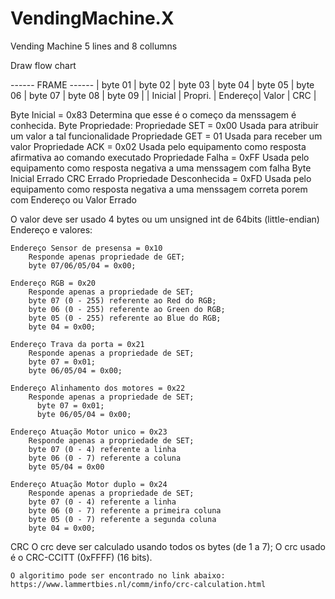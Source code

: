 # VendingMachine.X
Vending Machine 5 lines and 8 collumns


Draw flow chart

------ FRAME ------
| byte 01 | byte 02 | byte 03 | byte 04 | byte 05 | byte 06 | byte 07 | byte 08 | byte 09 |
| Inicial | Propri. | Endereço| Valor  	                              | CRC               |

  Byte Inicial = 0x83 
    Determina que esse é o começo da menssagem é conhecida.
  Byte Propriedade:
    Propriedade SET = 0x00
      Usada para atribuir um valor a tal funcionalidade
    Propriedade GET = 01
      Usada para receber um valor
    Propriedade ACK = 0x02
      Usada pelo equipamento como resposta afirmativa ao comando executado
    Propriedade Falha = 0xFF
      Usada pelo equipamento como resposta negativa a uma menssagem com falha
		    Byte Inicial Errado
        CRC Errado
    Propriedade Desconhecida = 0xFD
      Usada pelo equipamento como resposta negativa a uma menssagem correta porem com Endereço ou Valor Errado

O valor deve ser usado 4 bytes ou um unsigned int de 64bits (little-endian)
Endereço e valores:

	Endereço Sensor de presensa = 0x10
		Responde apenas propriedade de GET;
		byte 07/06/05/04 = 0x00;

	Endereço RGB = 0x20
		Responde apenas a propriedade de SET;
		byte 07 (0 - 255) referente ao Red do RGB;
		byte 06 (0 - 255) referente ao Green do RGB;
		byte 05 (0 - 255) referente ao Blue do RGB;
		byte 04 = 0x00;

	Endereço Trava da porta = 0x21
		Responde apenas a propriedade de SET;
		byte 07 = 0x01;
		byte 06/05/04 = 0x00;

	Endereço Alinhamento dos motores = 0x22
		Responde apenas a propriedade de SET;
		  byte 07 = 0x01;
		  byte 06/05/04 = 0x00;

	Endereço Atuação Motor unico = 0x23
		Responde apenas a propriedade de SET;
		byte 07 (0 - 4) referente a linha
		byte 06 (0 - 7) referente a coluna
		byte 05/04 = 0x00

	Endereço Atuação Motor duplo = 0x24
		Responde apenas a propriedade de SET;
		byte 07 (0 - 4) referente a linha
		byte 06 (0 - 7) referente a primeira coluna
		byte 05 (0 - 7) referente a segunda coluna
		byte 04 = 0x00;

CRC
	O crc deve ser calculado usando todos os bytes (de 1 a 7);
	O crc usado é o CRC-CCITT (0xFFFF) (16 bits).

	O algoritimo pode ser encontrado no link abaixo:
	https://www.lammertbies.nl/comm/info/crc-calculation.html

